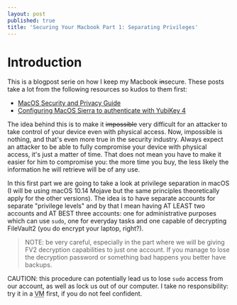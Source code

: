 ```yaml
---
layout: post
published: true
title: 'Securing Your Macbook Part 1: Separating Privileges'
---
```

# Introduction

This is a blogpost serie on how I keep my Macbook ~~in~~secure. These posts take a lot from the following resources so kudos to them first:

- [MacOS Security and Privacy Guide ](https://github.com/drduh/macOS-Security-and-Privacy-Guide)
- [Configuring MacOS Sierra to authenticate with YubiKey 4](https://medium.com/@ellenbeldner/configuring-macos-sierra-to-authenticate-with-yubikey-4-876a8ab81e07)

The idea behind this is to make it ~~impossible~~ very difficult for an attacker to take control of your device even with physical access. Now, impossible is nothing, and that's even more true in the security industry. </mark>Always expect an attacker to be able to fully compromise your device with physical access</mark>, it's just a matter of time. That does not mean you have to make it easier for him to compromise you: the more time you buy, the less likely the information he will retrieve will be of any use.

In this first part we are going to take a look at privilege separation in macOS (I will be using macOS 10.14 Mojave but the same principles theoretically apply for the other versions). The idea is to have separate accounts for separate "privilege levels" and by that I mean having AT LEAST two accounts and AT BEST three accounts: one for administrative purposes which can use `sudo`, one for everyday tasks and one capable of decrypting FileVault2 (you do encrypt your laptop, right?).

>NOTE: be very careful, especially in the part where we will be giving FV2 decryption capabilities to just one account. If you manage to lose the decryption password or something bad happens you better have backups.

<p class="alert alert-warning">
    <span class="label label-warning">CAUTION:</span> this procedure
    can potentially lead us to lose <code>sudo</code>
    access from our account, as well as lock us out of our computer.
    I take no responsibility: try it in a
    <abbr title="Virtual Machine">VM</abbr>
    first, if you do not feel confident.
</p>



